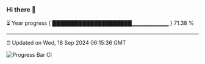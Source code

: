 ### Hi there 👋

⏳ Year progress { █████████████████████▁▁▁▁▁▁▁▁▁ } 71.38 %

---

⏰ Updated on Wed, 18 Sep 2024 06:15:36 GMT

![Progress Bar CI](https://github.com/code-lakshay/GitHub-Actions-Demo/workflows/Progress%20Bar%20CI/badge.svg)
